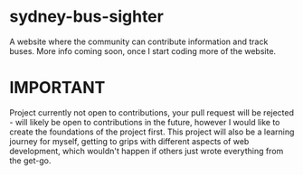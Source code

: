 # sydney-bus-sighter
A website where the community can contribute information and track buses. More info coming soon, once I start coding more of the website.

# IMPORTANT
Project currently not open to contributions, your pull request will be rejected - will likely be open to contributions in the future, however I would like to create the foundations of the project first. 
This project will also be a learning journey for myself, getting to grips with different aspects of web development, which wouldn't happen if others just wrote everything from the get-go.
